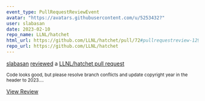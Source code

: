 ```yaml
---
event_type: PullRequestReviewEvent
avatar: "https://avatars.githubusercontent.com/u/5253432?"
user: slabasan
date: 2023-02-10
repo_name: LLNL/hatchet
html_url: https://github.com/LLNL/hatchet/pull/72#pullrequestreview-1293663487
repo_url: https://github.com/LLNL/hatchet
---
```


<a href='https://github.com/slabasan' target='_blank'>slabasan</a> <a href='https://github.com/LLNL/hatchet/pull/72#pullrequestreview-1293663487' target='_blank'>reviewed</a> a <a href='https://github.com/LLNL/hatchet/pull/72' target='_blank'>LLNL/hatchet pull request</a>

<small>Code looks good, but please resolve branch conflicts and update copyright year in the header to 2023....</small>

<a href='https://github.com/LLNL/hatchet/pull/72#pullrequestreview-1293663487' target='_blank'>View Review</a>